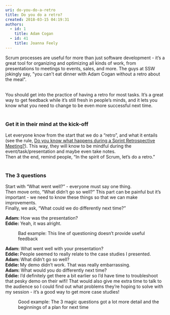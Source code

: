 ```yaml
---
uri: do-you-do-a-retro
title: Do you do a retro?
created: 2018-03-15 04:19:31
authors:
  - id: 1
    title: Adam Cogan
  - id: 41
    title: Joanna Feely
---
```





<span class='intro'> ​Scrum processes are&#160;useful&#160;for more than just software development - it’s a great tool for organizing and optimizing all kinds of work, from presentations to meetings to events, sales, and more. The guys at SSW jokingly say, &quot;you can't eat dinner with Adam Cogan without a retro about the meal&quot;.<div><br></div><div>You should get into the practice of having a retro for most tasks. It’s a great way to get feedback while it’s still fresh in people’s minds, and it lets you know what you need to change to be even more successful next time.<br></div><div><br></div> </span>

<h3 class="ssw15-rteElement-H3">Get it in their mind at the kick-off​<br></h3><p>Let everyone know from the start that we do a “retro”, and what it entails (see the rule,&#160;<a href="/_layouts/15/FIXUPREDIRECT.ASPX?WebId=3dfc0e07-e23a-4cbb-aac2-e778b71166a2&amp;TermSetId=07da3ddf-0924-4cd2-a6d4-a4809ae20160&amp;TermId=4f02d28d-5375-4530-abcb-0b541683bcbc">Do you know what happens during a Sprint Retrospective Meeting?</a>). This way, they will know to be mindful during the event/task/presentation and maybe even take notes.<br>Then at the end, remind people, “In the spirit of Scrum, let’s do a retro.”<br>&#160;<br></p><h3 class="ssw15-rteElement-H3">The 3 questions​</h3><p>Start with “What went well?” - everyone must say one thing.<br>Then move onto, “What didn’t go so well?” This part can be painful but it’s important - we need to know these things so that we can make improvements.<br>Finally, we ask, “What could we do differently next time?”<br></p><p class="ssw15-rteElement-GreyBox"><b>Adam&#58;</b> How was the presentation?<br><b>Eddie&#58;</b> Yeah, it was alright.</p><dd class="ssw15-rteElement-FigureBad">Bad example&#58; This line of questioning doesn’t provide useful feedback​<br></dd><p class="ssw15-rteElement-GreyBox"><b>Adam&#58;</b> What went well with your presentation?<br><b>Eddie&#58; </b>People seemed to really relate to the case studies I presented.<br><b>Adam&#58; </b>What didn’t go so well?<br><b>Eddie&#58; </b>My demo didn’t work. That was really embarrassing.<br><b>Adam&#58;</b> What would you do differently next time?<br><b>Eddie&#58;</b> I’d definitely get there a bit earlier so I’d have time to troubleshoot that pesky demo on their wifi! That would also give me extra time to talk to the audience so I could find out what problems they’re hoping to solve with my session - it’s a good way to get more case studies!</p><dd class="ssw15-rteElement-FigureGood">Good example&#58; The 3 magic questions got a lot more detail and the beginnings of a plan for next time​<br><br></dd>


